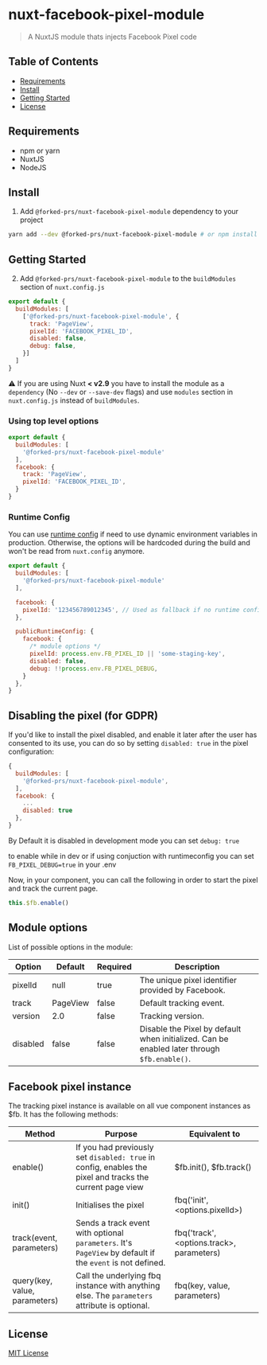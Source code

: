 # nuxt-facebook-pixel-module



> A NuxtJS module thats injects Facebook Pixel code

## Table of Contents

* [Requirements](#requirements)
* [Install](#install)
* [Getting Started](#getting-started)
* [License](#license)

## Requirements

* npm or yarn
* NuxtJS
* NodeJS

## Install


1. Add `@forked-prs/nuxt-facebook-pixel-module` dependency to your project

```bash
yarn add --dev @forked-prs/nuxt-facebook-pixel-module # or npm install --save-dev @forked-prs/nuxt-facebook-pixel-module
```

## Getting Started

2. Add `@forked-prs/nuxt-facebook-pixel-module` to the `buildModules` section of `nuxt.config.js`

```js
export default {
  buildModules: [
    ['@forked-prs/nuxt-facebook-pixel-module', {
      track: 'PageView',
      pixelId: 'FACEBOOK_PIXEL_ID',
      disabled: false,
      debug: false,
    }]
  ]
}
```

:warning: If you are using Nuxt **< v2.9** you have to install the module as a `dependency` (No `--dev` or `--save-dev` flags) and use `modules` section in `nuxt.config.js` instead of `buildModules`.


### Using top level options

```js
export default {
  buildModules: [
    '@forked-prs/nuxt-facebook-pixel-module'
  ],
  facebook: {
    track: 'PageView',
    pixelId: 'FACEBOOK_PIXEL_ID',
  }
}
```

### Runtime Config

You can use [runtime config](https://nuxtjs.org/guide/runtime-config) if need to use dynamic environment variables in production. Otherwise, the options will be hardcoded during the build and won't be read from `nuxt.config` anymore.

```js
export default {
  buildModules: [
    '@forked-prs/nuxt-facebook-pixel-module'
  ],

  facebook: {
    pixelId: '123456789012345', // Used as fallback if no runtime config is provided
  },

  publicRuntimeConfig: {
    facebook: {
      /* module options */
      pixelId: process.env.FB_PIXEL_ID || 'some-staging-key',
      disabled: false,
      debug: !!process.env.FB_PIXEL_DEBUG,
    }
  },
}
```

## Disabling the pixel (for GDPR)

If you'd like to install the pixel disabled, and enable it later after the user has consented to its use, you can do so by setting `disabled: true` in the pixel configuration:

```js
{
  buildModules: [
    '@forked-prs/nuxt-facebook-pixel-module',
  ],
  facebook: {
    ...
    disabled: true
  },
}
```

By Default it is disabled in development mode
you can set 
`debug: true`

to enable while in dev or if using conjuction with runtimeconfig you can set `FB_PIXEL_DEBUG=true` in your .env


Now, in your component, you can call the following in order to start the pixel and track the current page.

```js
this.$fb.enable()
```

## Module options

List of possible options in the module:

| Option   | Default  | Required | Description                                                                               |
|----------|----------|----------|-------------------------------------------------------------------------------------------|
| pixelId  | null     | true     | The unique pixel identifier provided by Facebook.                                         |
| track    | PageView | false    | Default tracking event.                                                                   |
| version  | 2.0      | false    | Tracking version.                                                                         |
| disabled | false    | false    | Disable the Pixel by default when initialized. Can be enabled later through `$fb.enable()`.

## Facebook pixel instance

The tracking pixel instance is available on all vue component instances as $fb. It has the following methods:

| Method            | Purpose                                                                                                  | Equivalent to                  |
|-------------------|----------------------------------------------------------------------------------------------------------|--------------------------------|
| enable()          | If you had previously set `disabled: true` in config, enables the pixel and tracks the current page view | $fb.init(), $fb.track()        |
| init()            | Initialises the pixel                                                                                    | fbq('init', <options.pixelId>) |
| track(event, parameters)           | Sends a track event with optional `parameters`. It's `PageView` by default if the `event` is not defined.                                                                                      | fbq('track', <options.track>, parameters)  |
| query(key, value, parameters) | Call the underlying fbq instance with anything else. The `parameters` attribute is optional.                                                      | fbq(key, value, parameters)                |

## License

[MIT License](./LICENSE)

